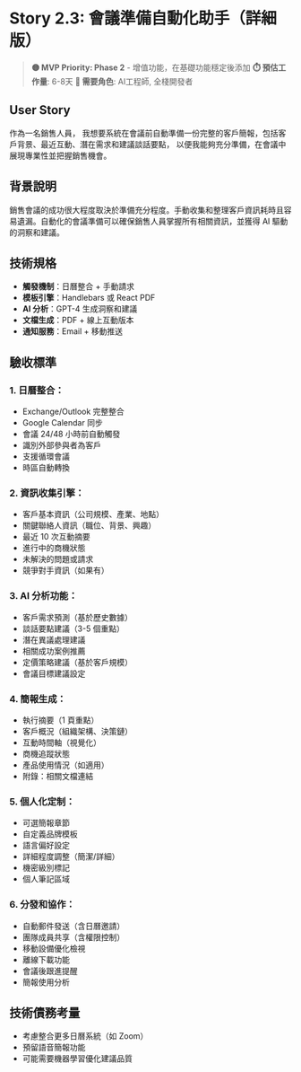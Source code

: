 # Story 2.3: 會議準備自動化助手（詳細版）
> **🟡 MVP Priority: Phase 2** - 增值功能，在基礎功能穩定後添加
> **⏱️ 預估工作量**: 6-8天
> **👥 需要角色**: AI工程師, 全棧開發者

## User Story
作為一名銷售人員，
我想要系統在會議前自動準備一份完整的客戶簡報，包括客戶背景、最近互動、潛在需求和建議談話要點，
以便我能夠充分準備，在會議中展現專業性並把握銷售機會。

## 背景說明
銷售會議的成功很大程度取決於準備充分程度。手動收集和整理客戶資訊耗時且容易遺漏。自動化的會議準備可以確保銷售人員掌握所有相關資訊，並獲得 AI 驅動的洞察和建議。

## 技術規格
- **觸發機制**：日曆整合 + 手動請求
- **模板引擎**：Handlebars 或 React PDF
- **AI 分析**：GPT-4 生成洞察和建議
- **文檔生成**：PDF + 線上互動版本
- **通知服務**：Email + 移動推送

## 驗收標準

### 1. 日曆整合：
- Exchange/Outlook 完整整合
- Google Calendar 同步
- 會議 24/48 小時前自動觸發
- 識別外部參與者為客戶
- 支援循環會議
- 時區自動轉換

### 2. 資訊收集引擎：
- 客戶基本資訊（公司規模、產業、地點）
- 關鍵聯絡人資訊（職位、背景、興趣）
- 最近 10 次互動摘要
- 進行中的商機狀態
- 未解決的問題或請求
- 競爭對手資訊（如果有）

### 3. AI 分析功能：
- 客戶需求預測（基於歷史數據）
- 談話要點建議（3-5 個重點）
- 潛在異議處理建議
- 相關成功案例推薦
- 定價策略建議（基於客戶規模）
- 會議目標建議設定

### 4. 簡報生成：
- 執行摘要（1 頁重點）
- 客戶概況（組織架構、決策鏈）
- 互動時間軸（視覺化）
- 商機追蹤狀態
- 產品使用情況（如適用）
- 附錄：相關文檔連結

### 5. 個人化定制：
- 可選簡報章節
- 自定義品牌模板
- 語言偏好設定
- 詳細程度調整（簡潔/詳細）
- 機密級別標記
- 個人筆記區域

### 6. 分發和協作：
- 自動郵件發送（含日曆邀請）
- 團隊成員共享（含權限控制）
- 移動設備優化檢視
- 離線下載功能
- 會議後跟進提醒
- 簡報使用分析

## 技術債務考量
- 考慮整合更多日曆系統（如 Zoom）
- 預留語音簡報功能
- 可能需要機器學習優化建議品質
